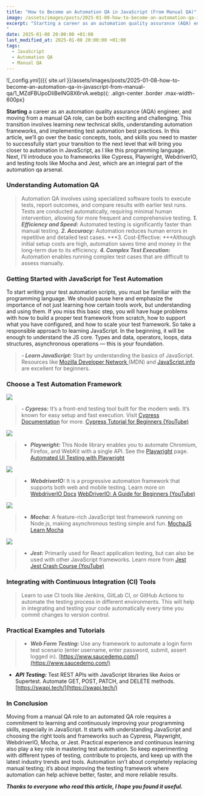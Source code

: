 ```yaml
---
title: "How to Become an Automation QA in JavaScript (From Manual QA)"
image: /assets/images/posts/2025-01-08-how-to-become-an-automation-qa-in-javascript-from-manual-qa/1_MZdFBUpoDIiBelNG8X6rvA.webp
excerpt: "Starting a career as an automation quality assurance (AQA) engineer, and moving from a manual QA role, can be both exciting and challenging. This transition involves learning new technical skills, understanding automation frameworks, and implementing test automation best practices. In this article, we’ll go over the basic concepts, tools, and skills you need to master to successfully start your transition to the next level that will bring you closer to automation in JavaScript, as I like this programming language. Next, I’ll introduce you to frameworks like Cypress, Playwright, WebdriverIO, and testing tools like Mocha and Jest, which are an integral part of the automation qa arsenal...
"
date: 2025-01-08 20:00:00 +01:00
last_modified_at: 2025-01-08 20:00:00 +01:00
tags:
  - JavaScript
  - Automation QA
  - Manual QA
---
```


![_config.yml]({{ site.url }}/assets/images/posts/2025-01-08-how-to-become-an-automation-qa-in-javascript-from-manual-qa/1_MZdFBUpoDIiBelNG8X6rvA.webp){: .align-center .border .max-width-600px}

**Starting** a career as an automation quality assurance (AQA) engineer, and moving from a manual QA role, can be both exciting and challenging. This transition involves learning new technical skills, understanding automation frameworks, and implementing test automation best practices. In this article, we’ll go over the basic concepts, tools, and skills you need to master to successfully start your transition to the next level that will bring you closer to automation in JavaScript, as I like this programming language. Next, I’ll introduce you to frameworks like Cypress, Playwright, WebdriverIO, and testing tools like Mocha and Jest, which are an integral part of the automation qa arsenal.

### Understanding Automation QA
> Automation QA involves using specialized software tools to execute tests, report outcomes, and compare results with earlier test runs. Tests are conducted automatically, requiring minimal human intervention, allowing for more frequent and comprehensive testing.
> ***1. Efficiency and Speed:*** Automated testing is significantly faster than manual testing.
***2. Accuracy:*** Automation reduces human errors in repetitive and detailed test cases.
***3. Cost-Effective: ***Although initial setup costs are high, automation saves time and money in the long-term due to its efficiency.
***4. Complex Test Execution:*** Automation enables running complex test cases that are difficult to assess manually.

### Getting Started with JavaScript for Test Automation

To start writing your test automation scripts, you must be familiar with the programming language. We should pause here and emphasize the importance of not just learning how certain tools work, but understanding and using them. If you miss this basic step, you will have huge problems with how to build a proper test framework from scratch, how to support what you have configured, and how to scale your test framework. So take a responsible approach to learning JavaScript. In the beginning, it will be enough to understand the JS core. Types and data, operators, loops, data structures, asynchronous operations — this is your foundation.
> ***- Learn JavaScript:*** Start by understanding the basics of JavaScript. Resources like [Mozilla Developer Network ](https://developer.mozilla.org/en-US/docs/Web/JavaScript)(MDN) and [JavaScript.info](https://javascript.info/) are excellent for beginners.

### Choose a Test Automation Framework

![](https://cdn-images-1.medium.com/max/5200/0*Trs2wLl-dSv9wZ1_.png)
> ***- Cypress:*** It’s a front-end testing tool built for the modern web. It’s known for easy setup and fast execution. Visit [Cypress Documentation](https://docs.cypress.io/) for more.
[Cypress Tutorial for Beginners (YouTube)](https://www.youtube.com/watch?v=7N63cMKosIE)

![](https://cdn-images-1.medium.com/max/2000/0*l8ssbwJzVRXpcYMR.png)
> - ***Playwright:*** This Node library enables you to automate Chromium, Firefox, and WebKit with a single API. See the [Playwright](https://github.com/microsoft/playwright) page.
[Automated UI Testing with Playwright](https://www.youtube.com/watch?v=4_m3HsaNwOE&list=PLhW3qG5bs-L9sJKoT1LC5grGT77sfW0Z8)

![](https://cdn-images-1.medium.com/max/2000/0*2NjWM3U5AUvVQJuq)
> - ***WebdriverIO:*** It is a progressive automation framework that supports both web and mobile testing. Learn more on [WebdriverIO Docs](https://webdriver.io/docs/gettingstarted.html)
[WebDriverIO: A Guide for Beginners (YouTube)](https://www.youtube.com/watch?v=gdd5ZC5L9TM&list=PLhW3qG5bs-L9K2xtu-04jZFqykzXzqJW8)

![](https://cdn-images-1.medium.com/max/2000/0*wn91ahs2fq5WtD-l)
> - ***Mocha:*** A feature-rich JavaScript test framework running on Node.js, making asynchronous testing simple and fun. [MochaJS](https://mochajs.org/)
[Learn Mocha](https://www.geeksforgeeks.org/introduction-to-mocha/)

![](https://cdn-images-1.medium.com/max/2000/0*xKkzGi8CAFVbw8Hw.png)
> - ***Jest:*** Primarily used for React application testing, but can also be used with other JavaScript frameworks. Learn more from [Jest](https://jestjs.io/)
[Jest Crash Course (YouTube)](https://www.youtube.com/watch?v=7r4xVDI2vho)

### Integrating with Continuous Integration (CI) Tools
> Learn to use CI tools like Jenkins, GitLab CI, or GitHub Actions to automate the testing process in different environments. This will help in integrating and testing your code automatically every time you commit changes to version control.

### Practical Examples and Tutorials
> - ***Web Form Testing:*** Use any framework to automate a login form test scenario (enter username, enter password, submit, assert logged in). [https://www.saucedemo.com/](https://www.saucedemo.com/)
- ***API Testing:*** Test REST APIs with JavaScript libraries like Axios or Supertest. Automate GET, POST, PATCH, and DELETE methods.
[https://swapi.tech/](https://swapi.tech/)

### In Conclusion

Moving from a manual QA role to an automated QA role requires a commitment to learning and continuously improving your programming skills, especially in JavaScript. It starts with understanding JavaScript and choosing the right tools and frameworks such as Cypress, Playwright, WebdriverIO, Mocha, or Jest. Practical experience and continuous learning also play a key role in mastering test automation. So keep experimenting with different types of testing, contribute to projects, and keep up with the latest industry trends and tools. Automation isn’t about completely replacing manual testing; it’s about improving the testing framework where automation can help achieve better, faster, and more reliable results.

***Thanks to everyone who read this article, I hope you found it useful.***